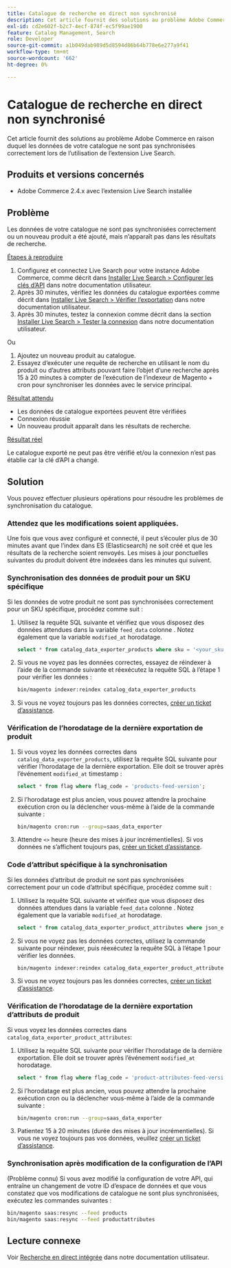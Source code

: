```yaml
---
title: Catalogue de recherche en direct non synchronisé
description: Cet article fournit des solutions au problème Adobe Commerce en raison duquel les données de votre catalogue ne sont pas synchronisées correctement lors de l’utilisation de l’extension Live Search.
exl-id: cd2e602f-b2c7-4ecf-874f-ec5f99ae1900
feature: Catalog Management, Search
role: Developer
source-git-commit: a1b049dab989d5d8594d86b64b778e6e277a9f41
workflow-type: tm+mt
source-wordcount: '662'
ht-degree: 0%

---
```


# Catalogue de recherche en direct non synchronisé

Cet article fournit des solutions au problème Adobe Commerce en raison duquel les données de votre catalogue ne sont pas synchronisées correctement lors de l’utilisation de l’extension Live Search.

## Produits et versions concernés

* Adobe Commerce 2.4.x avec l’extension Live Search installée

## Problème

Les données de votre catalogue ne sont pas synchronisées correctement ou un nouveau produit a été ajouté, mais n’apparaît pas dans les résultats de recherche.

<u>Étapes à reproduire</u>

1. Configurez et connectez Live Search pour votre instance Adobe Commerce, comme décrit dans [Installer Live Search > Configurer les clés d’API](https://experienceleague.adobe.com/docs/commerce-merchant-services/live-search/onboard/install.html#configure-api-keys) dans notre documentation utilisateur.
1. Après 30 minutes, vérifiez les données du catalogue exportées comme décrit dans [Installer Live Search > Vérifier l’exportation](https://experienceleague.adobe.com/docs/commerce-merchant-services/live-search/onboard/install.html#verify-export) dans notre documentation utilisateur.
1. Après 30 minutes, testez la connexion comme décrit dans la section [Installer Live Search > Tester la connexion](https://experienceleague.adobe.com/docs/commerce-merchant-services/live-search/onboard/install.html#test-connection) dans notre documentation utilisateur.

Ou

1. Ajoutez un nouveau produit au catalogue.
1. Essayez d’exécuter une requête de recherche en utilisant le nom du produit ou d’autres attributs pouvant faire l’objet d’une recherche après 15 à 20 minutes à compter de l’exécution de l’indexeur de Magento + cron pour synchroniser les données avec le service principal.

<u>Résultat attendu</u>

* Les données de catalogue exportées peuvent être vérifiées
* Connexion réussie
* Un nouveau produit apparaît dans les résultats de recherche.

<u>Résultat réel</u>

Le catalogue exporté ne peut pas être vérifié et/ou la connexion n’est pas établie car la clé d’API a changé.

## Solution

Vous pouvez effectuer plusieurs opérations pour résoudre les problèmes de synchronisation du catalogue.

### Attendez que les modifications soient appliquées.

Une fois que vous avez configuré et connecté, il peut s’écouler plus de 30 minutes avant que l’index dans ES (Elasticsearch) ne soit créé et que les résultats de la recherche soient renvoyés. Les mises à jour ponctuelles suivantes du produit doivent être indexées dans les minutes qui suivent.

### Synchronisation des données de produit pour un SKU spécifique

Si les données de votre produit ne sont pas synchronisées correctement pour un SKU spécifique, procédez comme suit :

1. Utilisez la requête SQL suivante et vérifiez que vous disposez des données attendues dans la variable `feed_data` colonne . Notez également que la variable `modified_at` horodatage.

   ```sql
   select * from catalog_data_exporter_products where sku = '<your_sku>' and store_view_code = '<your_ store_view_code>';
   ```

1. Si vous ne voyez pas les données correctes, essayez de réindexer à l’aide de la commande suivante et réexécutez la requête SQL à l’étape 1 pour vérifier les données :

   ```bash
   bin/magento indexer:reindex catalog_data_exporter_products
   ```

1. Si vous ne voyez toujours pas les données correctes, [créer un ticket d’assistance](/help/help-center-guide/help-center/magento-help-center-user-guide.md#submit-ticket).

### Vérification de l’horodatage de la dernière exportation de produit

1. Si vous voyez les données correctes dans `catalog_data_exporter_products`, utilisez la requête SQL suivante pour vérifier l’horodatage de la dernière exportation. Elle doit se trouver après l’événement `modified_at` timestamp :

   ```sql
   select * from flag where flag_code = 'products-feed-version';
   ```

1. Si l’horodatage est plus ancien, vous pouvez attendre la prochaine exécution cron ou la déclencher vous-même à l’aide de la commande suivante :

   ```bash
   bin/magento cron:run --group=saas_data_exporter
   ```

1. Attendre `<>` heure (heure des mises à jour incrémentielles). Si vos données ne s’affichent toujours pas, [créer un ticket d’assistance](/help/help-center-guide/help-center/magento-help-center-user-guide.md#submit-ticket).

### Code d’attribut spécifique à la synchronisation

Si les données d’attribut de produit ne sont pas synchronisées correctement pour un code d’attribut spécifique, procédez comme suit :

1. Utilisez la requête SQL suivante et vérifiez que vous disposez des données attendues dans la variable `feed_data` colonne . Notez également que la variable `modified_at` horodatage.

   ```sql
   select * from catalog_data_exporter_product_attributes where json_extract(feed_data, '$.attributeCode') = '<your_attribute_code>' and store_view_code = '<your_ store_view_code>';
   ```

1. Si vous ne voyez pas les données correctes, utilisez la commande suivante pour réindexer, puis réexécutez la requête SQL à l’étape 1 pour vérifier les données.

   ```bash
   bin/magento indexer:reindex catalog_data_exporter_product_attributes
   ```

1. Si vous ne voyez toujours pas les données correctes, [créer un ticket d’assistance](/help/help-center-guide/help-center/magento-help-center-user-guide.md#submit-ticket).

### Vérification de l’horodatage de la dernière exportation d’attributs de produit

Si vous voyez les données correctes dans `catalog_data_exporter_product_attributes`:

1. Utilisez la requête SQL suivante pour vérifier l’horodatage de la dernière exportation. Elle doit se trouver après l’événement `modified_at` horodatage.

   ```sql
   select * from flag where flag_code = 'product-attributes-feed-version';
   ```

1. Si l’horodatage est plus ancien, vous pouvez attendre la prochaine exécution cron ou la déclencher vous-même à l’aide de la commande suivante :

   ```bash
   bin/magento cron:run --group=saas_data_exporter
   ```

1. Patientez 15 à 20 minutes (durée des mises à jour incrémentielles). Si vous ne voyez toujours pas vos données, veuillez [créer un ticket d’assistance](/help/help-center-guide/help-center/magento-help-center-user-guide.md#submit-ticket).

### Synchronisation après modification de la configuration de l’API

(Problème connu) Si vous avez modifié la configuration de votre API, qui entraîne un changement de votre ID d’espace de données et que vous constatez que vos modifications de catalogue ne sont plus synchronisées, exécutez les commandes suivantes :

```bash
bin/magento saas:resync --feed products
bin/magento saas:resync --feed productattributes
```

## Lecture connexe

Voir [Recherche en direct intégrée](https://experienceleague.adobe.com/docs/commerce-merchant-services/live-search/onboard/onboarding-overview.html) dans notre documentation utilisateur.
